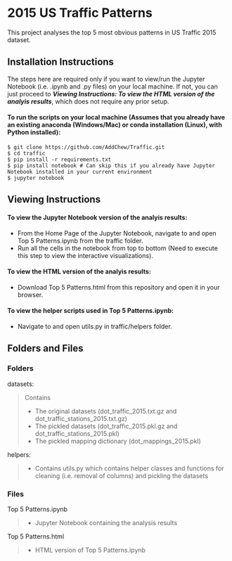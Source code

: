 # 2015 US Traffic Patterns
This project analyses the top 5 most obvious patterns in US Traffic 2015 dataset.
## Installation Instructions
The steps here are required only if you want to view/run the Jupyter Notebook (i.e. .ipynb and .py files) on your local machine. If not, you can just proceed to ***Viewing Instructions: To view the HTML version of the analyis results***, which does not require any prior setup.
#### To run the scripts on your local machine (Assumes that you already have an existing anaconda (Windows/Mac) or conda installation (Linux), with Python installed):
```
$ git clone https://github.com/AddChew/Traffic.git
$ cd traffic
$ pip install -r requirements.txt
$ pip install notebook # Can skip this if you already have Jupyter Notebook installed in your current environment
$ jupyter notebook
```
## Viewing Instructions
#### To view the Jupyter Notebook version of the analyis results:
- From the Home Page of the Jupyter Notebook, navigate to and open Top 5 Patterns.ipynb from the traffic folder.
- Run all the cells in the notebook from top to bottom (Need to execute this step to view the interactive visualizations).
#### To view the HTML version of the analyis results:
- Download Top 5 Patterns.html from this repository and open it in your browser.
#### To view the helper scripts used in Top 5 Patterns.ipynb:
- Navigate to and open utils.py in traffic/helpers folder.

## Folders and Files
### Folders
datasets: 
> Contains
> - The original datasets (dot_traffic_2015.txt.gz and dot_traffic_stations_2015.txt.gz)
> - The pickled datasets (dot_traffic_2015.pkl.gz and dot_traffic_stations_2015.pkl)
> - The pickled mapping dictionary (dot_mappings_2015.pkl)
>
helpers: 
> - Contains utils.py which contains helper classes and functions for cleaning (i.e. removal of columns) and pickling the datasets
>
### Files
Top 5 Patterns.ipynb
> - Jupyter Notebook containing the analysis results
> 
Top 5 Patterns.html
> - HTML version of Top 5 Patterns.ipynb
> 

